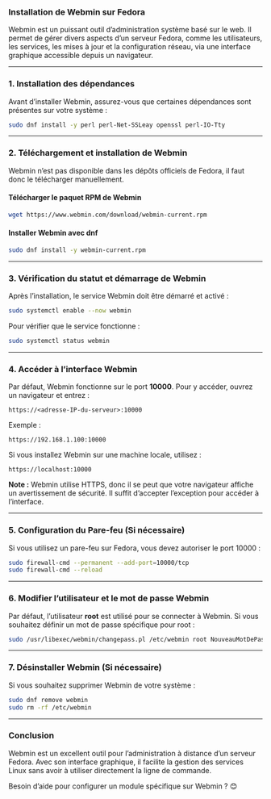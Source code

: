 ### **Installation de Webmin sur Fedora**  

Webmin est un puissant outil d’administration système basé sur le web. Il permet de gérer divers aspects d’un serveur Fedora, comme les utilisateurs, les services, les mises à jour et la configuration réseau, via une interface graphique accessible depuis un navigateur.  

---

### **1. Installation des dépendances**  
Avant d’installer Webmin, assurez-vous que certaines dépendances sont présentes sur votre système :  
```bash
sudo dnf install -y perl perl-Net-SSLeay openssl perl-IO-Tty
```

---

### **2. Téléchargement et installation de Webmin**  
Webmin n’est pas disponible dans les dépôts officiels de Fedora, il faut donc le télécharger manuellement.  

#### **Télécharger le paquet RPM de Webmin**  
```bash
wget https://www.webmin.com/download/webmin-current.rpm
```

#### **Installer Webmin avec dnf**  
```bash
sudo dnf install -y webmin-current.rpm
```

---

### **3. Vérification du statut et démarrage de Webmin**  
Après l’installation, le service Webmin doit être démarré et activé :  
```bash
sudo systemctl enable --now webmin
```

Pour vérifier que le service fonctionne :  
```bash
sudo systemctl status webmin
```

---

### **4. Accéder à l’interface Webmin**  
Par défaut, Webmin fonctionne sur le port **10000**. Pour y accéder, ouvrez un navigateur et entrez :  
```
https://<adresse-IP-du-serveur>:10000
```
Exemple :  
```
https://192.168.1.100:10000
```
Si vous installez Webmin sur une machine locale, utilisez :  
```
https://localhost:10000
```
**Note :** Webmin utilise HTTPS, donc il se peut que votre navigateur affiche un avertissement de sécurité. Il suffit d’accepter l’exception pour accéder à l’interface.

---

### **5. Configuration du Pare-feu (Si nécessaire)**  
Si vous utilisez un pare-feu sur Fedora, vous devez autoriser le port 10000 :  
```bash
sudo firewall-cmd --permanent --add-port=10000/tcp
sudo firewall-cmd --reload
```

---

### **6. Modifier l’utilisateur et le mot de passe Webmin**  
Par défaut, l’utilisateur **root** est utilisé pour se connecter à Webmin. Si vous souhaitez définir un mot de passe spécifique pour root :  
```bash
sudo /usr/libexec/webmin/changepass.pl /etc/webmin root NouveauMotDePasse
```

---

### **7. Désinstaller Webmin (Si nécessaire)**  
Si vous souhaitez supprimer Webmin de votre système :  
```bash
sudo dnf remove webmin
sudo rm -rf /etc/webmin
```

---

### **Conclusion**  
Webmin est un excellent outil pour l’administration à distance d’un serveur Fedora. Avec son interface graphique, il facilite la gestion des services Linux sans avoir à utiliser directement la ligne de commande.  

Besoin d’aide pour configurer un module spécifique sur Webmin ? 😊
